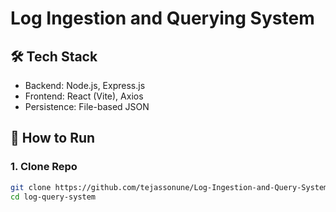 # Log Ingestion and Querying System

## 🛠 Tech Stack
- Backend: Node.js, Express.js
- Frontend: React (Vite), Axios
- Persistence: File-based JSON

## 🚀 How to Run

### 1. Clone Repo
```bash
git clone https://github.com/tejassonune/Log-Ingestion-and-Query-System
cd log-query-system
